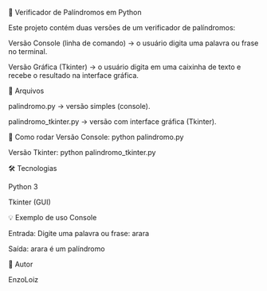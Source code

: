 🔄 Verificador de Palíndromos em Python

Este projeto contém duas versões de um verificador de palíndromos:

Versão Console (linha de comando) → o usuário digita uma palavra ou frase no terminal.

Versão Gráfica (Tkinter) → o usuário digita em uma caixinha de texto e recebe o resultado na interface gráfica.

📂 Arquivos

palindromo.py → versão simples (console).

palindromo_tkinter.py → versão com interface gráfica (Tkinter).

🚀 Como rodar
Versão Console:
python palindromo.py

Versão Tkinter:
python palindromo_tkinter.py

🛠️ Tecnologias

Python 3

Tkinter (GUI)

💡 Exemplo de uso
Console

Entrada:
Digite uma palavra ou frase: arara

Saída:
arara é um palíndromo

👤 Autor

EnzoLoiz